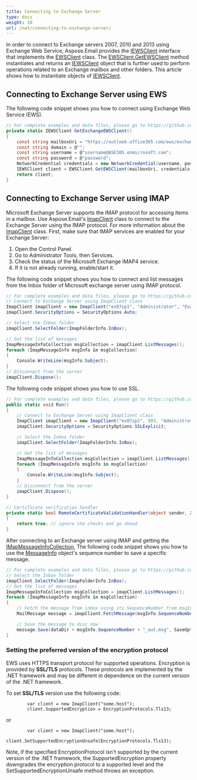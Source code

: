 ```yaml
---
title: Connecting to Exchange Server
type: docs
weight: 10
url: /net/connecting-to-exchange-server/
---
```



In order to connect to Exchange servers 2007, 2010 and 2013 using Exchange Web Service, Aspose.Email provides the [IEWSClient](https://apireference.aspose.com/net/email/aspose.email.clients.exchange.webservice/iewsclient) interface that implements the [EWSClient](https://apireference.aspose.com/net/email/aspose.email.clients.exchange.webservice/ewsclient) class. The [EWSClient.GetEWSClient](https://apireference.aspose.com/net/email/aspose.email.clients.exchange.webservice.ewsclient/getewsclient/methods/2) method instantiates and returns an [IEWSClient](https://apireference.aspose.com/net/email/aspose.email.clients.exchange.webservice/iewsclient) object that is further used to perform operations related to an Exchange mailbox and other folders. This article shows how to instantiate objects of [IEWSClient](https://apireference.aspose.com/net/email/aspose.email.clients.exchange.webservice/iewsclient).
## **Connecting to Exchange Server using EWS**
The following code snippet shows you how to connect using Exchange Web Service (EWS).



```csharp
// For complete examples and data files, please go to https://github.com/aspose-email/Aspose.Email-for-.NET
private static IEWSClient GetExchangeEWSClient()
{
    const string mailboxUri = "https://outlook.office365.com/ews/exchange.asmx";
    const string domain = @"";
    const string username = @"username@ASE305.onmicrosoft.com";
    const string password = @"password";
    NetworkCredential credentials = new NetworkCredential(username, password, domain);
    IEWSClient client = EWSClient.GetEWSClient(mailboxUri, credentials);
    return client;
}
```



## **Connecting to Exchange Server using IMAP**
Microsoft Exchange Server supports the IMAP protocol for accessing items in a mailbox. Use Aspose.Email's [ImapClient](https://apireference.aspose.com/net/email/aspose.email.clients.imap/imapclient) class to connect to the Exchange Server using the IMAP protocol. For more information about the [ImapClient](https://apireference.aspose.com/net/email/aspose.email.clients.imap/imapclient) class. First, make sure that IMAP services are enabled for your Exchange Server:

1. Open the Control Panel.
1. Go to Administrator Tools, then Services.
1. Check the status of the Microsoft Exchange IMAP4 service.
1. If it is not already running, enable/start it.

The following code snippet shows you how to connect and list messages from the Inbox folder of Microsoft exchange server using IMAP protocol.



```csharp
// For complete examples and data files, please go to https://github.com/aspose-email/Aspose.Email-for-.NET
// Connect to Exchange Server using ImapClient class
ImapClient imapClient = new ImapClient("ex07sp1", "Administrator", "Evaluation1");
imapClient.SecurityOptions = SecurityOptions.Auto;

// Select the Inbox folder
imapClient.SelectFolder(ImapFolderInfo.InBox);

// Get the list of messages
ImapMessageInfoCollection msgCollection = imapClient.ListMessages();
foreach (ImapMessageInfo msgInfo in msgCollection)
{
    Console.WriteLine(msgInfo.Subject);
}
// Disconnect from the server
imapClient.Dispose();
```



The following code snippet shows you how to use SSL.



```csharp
// For complete examples and data files, please go to https://github.com/aspose-email/Aspose.Email-for-.NET
public static void Run()
{            
    // Connect to Exchange Server using ImapClient class
    ImapClient imapClient = new ImapClient("ex07sp1", 993, "Administrator", "Evaluation1", new RemoteCertificateValidationCallback(RemoteCertificateValidationHandler));
    imapClient.SecurityOptions = SecurityOptions.SSLExplicit;

    // Select the Inbox folder
    imapClient.SelectFolder(ImapFolderInfo.InBox);

    // Get the list of messages
    ImapMessageInfoCollection msgCollection = imapClient.ListMessages();
    foreach (ImapMessageInfo msgInfo in msgCollection)
    {
        Console.WriteLine(msgInfo.Subject);
    }
    // Disconnect from the server
    imapClient.Dispose();   
}

// Certificate verification handler
private static bool RemoteCertificateValidationHandler(object sender, X509Certificate certificate, X509Chain chain, SslPolicyErrors sslPolicyErrors)
{
    return true; // ignore the checks and go ahead
}
```



After connecting to an Exchange server using IMAP and getting the [IMapMessageInfoCollection](https://apireference.aspose.com/net/email/aspose.email.clients.imap/imapmessageinfocollection), The following code snippet shows you how to use the [MessageInfo](https://apireference.aspose.com/net/email/aspose.email.storage.pst/messageinfo) object's sequence number to save a specific message.



```csharp
// For complete examples and data files, please go to https://github.com/aspose-email/Aspose.Email-for-.NET
// Select the Inbox folder
imapClient.SelectFolder(ImapFolderInfo.InBox);
// Get the list of messages
ImapMessageInfoCollection msgCollection = imapClient.ListMessages();
foreach (ImapMessageInfo msgInfo in msgCollection)
{
    // Fetch the message from inbox using its SequenceNumber from msgInfo
    MailMessage message = imapClient.FetchMessage(msgInfo.SequenceNumber);

    // Save the message to disc now
    message.Save(dataDir + msgInfo.SequenceNumber + "_out.msg", SaveOptions.DefaultMsgUnicode);
}
```

### Setting the preferred version of the encryption protocol

EWS uses HTTPS transport protocol for supported operations. Encryption is provided by **SSL/TLS** protocols. These protocols are implemented by the .NET framework and may be different in dependence on the current version of the .NET framework.

To set **SSL/TLS** version use the following code:

            var client = new ImapClient("some.host");
            client.SupportedEncryption = EncryptionProtocols.Tls13;
or

            var client = new ImapClient("some.host");
            client.SetSupportedEncryptionUnsafe(EncryptionProtocols.Tls13);

Note, if the specified EncryptionProtocol isn't supported by the current version of the .NET framework, the SupportedEncryption property downgrades the encryption protocol to a supported level and the SetSupportedEncryptionUnsafe method throws an exception.
